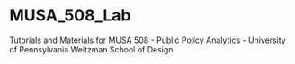 # MUSA_508_Lab
Tutorials and Materials for MUSA 508 - Public Policy Analytics - University of Pennsylvania Weitzman School of Design
